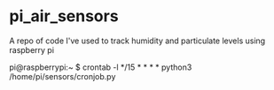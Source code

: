 # pi_air_sensors
A repo of code I've used to track humidity and particulate levels using raspberry pi

pi@raspberrypi:~ $ crontab -l
*/15 * * * * python3 /home/pi/sensors/cronjob.py

